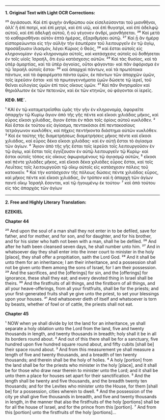 ***
**1. Original Text with Light OCR Corrections:**

²⁵ ἁγιάσουσι. Καὶ ἐπὶ ψυχὴν ἀνθρώπου οὐκ εἰσελεύσονται τοῦ μιανθῆναι, ἀλλ’ ἢ ἐπὶ πατρί, καὶ ἐπὶ μητρί, καὶ ἐπὶ υἱῷ, καὶ ἐπὶ θυγατρί, καὶ ἐπὶ ἀδελφῷ αὐτοῦ, καὶ ἐπὶ ἀδελφῇ αὐτοῦ, ἢ οὐ γέγονεν ἀνδρί, μιανθήσεται.
²⁶ Καὶ μετὰ τὸ καθαρισθῆναι αὐτὸν ἑπτὰ ἡμέρας, ἐξαριθμήσει αὐτῷ.
²⁷ Καὶ ᾗ ἂν ἡμέρᾳ εἰσπορεύωνται εἰς τὴν αὐλὴν τὴν ἐσωτέραν τοῦ λειτουργεῖν ἐν τῷ ἁγίῳ, προσάξουσιν ἱλασμόν, λέγει Κύριος ὁ Θεός,
²⁸ καὶ ἔσται αὐτοῖς εἰς κληρονομίαν· ἐγὼ κληρονομία αὐτοῖς, καὶ κατάσχεσις αὐτοῖς οὐ δοθήσεται ἐν τοῖς υἱοῖς Ἰσραήλ, ὅτι ἐγὼ κατάσχεσις αὐτῶν.
²⁹ Καὶ τὰς θυσίας, καὶ τὰ ὑπὲρ ἁμαρτίας, καὶ τὰ ὑπὲρ ἀγνοίας, οὗτοι φάγονται· καὶ πᾶν ἀφόρισμα ἐν τῷ Ἰσραὴλ αὐτοῖς ἔσται·
³⁰ καὶ ἀπαρχαὶ πάντων, καὶ τὰ πρωτότοκα πάντων, καὶ τὰ ἀφαιρέματα πάντα ὑμῶν, ἐκ πάντων τῶν ἀπαρχῶν ὑμῶν, τοῖς ἱερεῦσιν ἔσται· καὶ τὰ πρωτογεννήματα ὑμῶν δώσετε τῷ ἱερεῖ, τοῦ θεῖναι εὐλογίας ὑμῶν ἐπὶ τοὺς οἴκους ὑμῶν.
³¹ Καὶ πᾶν θνησιμαῖον καὶ θηριάλωτον ἐκ τῶν πετεινῶν, καὶ ἐκ τῶν κτηνῶν, οὐ φάγονται οἱ ἱερεῖς.

**ΚΕΦ. ΜΕ΄.**

¹ ΚΑΙ ἐν τῷ καταμετρεῖσθαι ὑμᾶς τὴν γῆν ἐν κληρονομίᾳ, ἀφοριεῖτε ἀπαρχὴν τῷ Κυρίῳ ἅγιον ἀπὸ τῆς γῆς πέντε καὶ εἴκοσι χιλιάδας μῆκος, καὶ εὖρος εἴκοσι χιλιάδας, ἅγιον ἔσται ἐν πᾶσι τοῖς ὁρίοις αὐτοῦ κυκλόθεν.
² Καὶ ἔσται ἐκ τούτου εἰς ἁγίασμα, πεντακόσιοι ἐπὶ πεντακοσίους τετράγωνον κυκλόθεν, καὶ πήχεις πεντήκοντα διάστημα αὐτῶν κυκλόθεν.
³ Καὶ ἐκ ταύτης τῆς διαμετρήσεως διαμετρήσεις μῆκος πέντε καὶ εἴκοσι χιλιάδας, καὶ εὖρος δέκα εἴκοσι χιλιάδας· καὶ ἐν αὐτῇ ἔσται τὸ ἁγίασμα τῶν ἁγίων.
⁴ Ἅγιον ἀπὸ τῆς γῆς ἔσται τοῖς ἱερεῦσι τοῖς λειτουργοῦσιν ἐν τῷ ἁγίῳ, καὶ ἔσται τοῖς ἐγγίζουσιν ἐν αὐτῷ λειτουργεῖν τῷ Κυρίῳ· καὶ ἔσται αὐτοῖς τόπος εἰς οἴκους ἀφωρισμένους τῷ ἁγιασμῷ αὐτῶν,
⁵ εἴκοσι καὶ πέντε χιλιάδες μῆκος, καὶ εἴκοσι δέκα χιλιάδες εὖρος ἔσται, καὶ τοῖς Λευΐταις τοῖς λειτουργοῦσι τῷ οἴκῳ αὐτοῖς εἰς κατάσχεσιν πόλεις τοῦ κατοικεῖν.
⁶ Καὶ τὴν κατάσχεσιν τῆς πόλεως δώσεις πέντε χιλιάδας εὖρος, καὶ μῆκος πέντε καὶ εἴκοσι χιλιάδας, ὃν τρόπον καὶ ἡ ἀπαρχὴ τῶν ἁγίων παντὶ οἴκῳ Ἰσραὴλ ἔσονται, καὶ τῷ ἡγουμένῳ ἐκ τούτου·
⁷ καὶ ἀπὸ τούτου εἰς τὰς ἀπαρχὰς τῶν ἁγίων

***

**2. Free and Highly Literary Translation:**

**EZEKIEL**

**Chapter 44**

²⁵ And upon the soul of a man shall they not enter in to be defiled, save for father, and for mother, and for son, and for daughter, and for his brother, and for his sister who hath not been with a man, shall he be defiled.
²⁶ And after he hath been cleansed seven days, he shall number unto him.
²⁷ And in whatsoever day they shall enter into the inner court to minister in the holy [place], they shall offer a propitiation, saith the Lord God.
²⁸ And it shall be unto them for an inheritance; I am their inheritance, and a possession shall not be given unto them among the sons of Israel, for I am their possession.
²⁹ And the sacrifices, and the [offerings] for sin, and the [offerings] for ignorance, these shall they eat; and every devoted thing in Israel shall be theirs.
³⁰ And the firstfruits of all things, and the firstborn of all things, and all your heave-offerings, from all your firstfruits, shall be for the priests; and your first-generated fruits shall ye give unto the priest, to set your blessings upon your houses.
³¹ And whatsoever dieth of itself and whatsoever is torn by beasts, whether of fowl or of cattle, the priests shall not eat.

**Chapter 45**

¹ NOW when ye shall divide by lot the land for an inheritance, ye shall separate a holy oblation unto the Lord from the land, five and twenty thousands in length, and twenty thousands in breadth; holy shall it be in all its borders round about.
² And out of this there shall be for a sanctuary, five hundred upon five hundred square round about, and fifty cubits [shall be] their space round about.
³ And from this measurement ye shall measure a length of five and twenty thousands, and a breadth of ten twenty thousands; and therein shall be the holy of holies.
⁴ A holy [portion] from the land shall be for the priests who minister in the holy [place], and it shall be for those who draw near therein to minister unto the Lord; and it shall be unto them a place for houses set apart for their sanctification.
⁵ And the length shall be twenty and five thousands, and the breadth twenty ten thousands; and for the Levites who minister unto the House, for them [shall be] for a possession, cities wherein to dwell.
⁶ And the possession of the city ye shall give five thousands in breadth, and five and twenty thousands in length, in the manner that also the firstfruits of the holy [portions] shall be for all the house of Israel, and for the prince from this [portion].
⁷ And from this [portion] unto the firstfruits of the holy [portions]...